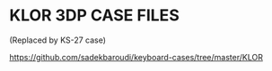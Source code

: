 # KLOR 3DP CASE FILES

(Replaced by KS-27 case)

https://github.com/sadekbaroudi/keyboard-cases/tree/master/KLOR